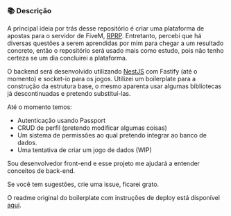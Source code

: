 ### 📚 Descrição

A principal ideia por trás desse repositório é criar uma plataforma de apostas para o servidor de FiveM, [RPRP](https://rprp.city/). Entretanto, percebi que há diversas questões a serem aprendidas por mim para chegar a um resultado concreto, então o repositório será usado mais como estudo, pois não tenho certeza se um dia concluirei a plataforma.

O backend será desenvolvido utilizando [NestJS](https://nestjs.com/) com Fastify (até o momento) e socket-io para os jogos. Utilizei um boilerplate para a construção da estrutura base, o mesmo aparenta usar algumas bibliotecas já descontinuadas e pretendo substituí-las.

Até o momento temos:
- Autenticação usando Passport
- CRUD de perfil (pretendo modificar algumas coisas)
- Um sistema de permissões ao qual pretendo integrar ao banco de dados.
- Uma tentativa de criar um jogo de dados (WIP)

Sou desenvolvedor front-end e esse projeto me ajudará a entender conceitos de back-end.

Se você tem sugestões, crie uma issue, ficarei grato.

O readme original do boilerplate com instruções de deploy está disponível [aqui](BOILERPLATE_README.md).